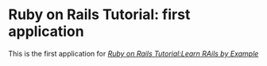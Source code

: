 # Ruby on Rails Tutorial: first application

This is the first application for
[*Ruby on Rails Tutorial:Learn RAils by Example*](http://about.ac/rails-tutorial-2nd-cn/chapter1.html#sec-1-3-5)
